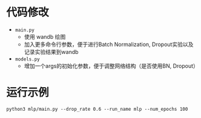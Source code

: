 # 代码修改
- `main.py` 
  - 使用 wandb 绘图
  - 加入更多命令行参数，便于进行Batch Normalization, Dropout实验以及记录实验结果到wandb
- `models.py` 
  - 增加一个args的初始化参数，便于调整网络结构（是否使用BN, Dropout）

# 运行示例

`python3 mlp/main.py --drop_rate 0.6 --run_name mlp --num_epochs 100`
